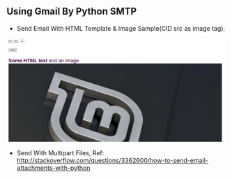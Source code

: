 ## Using Gmail By Python SMTP

- Send Email With HTML Template & Image Sample(CID src as image tag).

![Alt text](https://raw.githubusercontent.com/scott1028/python-smtp-with-html-and-image-template-sample/master/test01_sample.jpg "test01_sample.jpg")

- Send With Multipart Files, Ref: http://stackoverflow.com/questions/3362600/how-to-send-email-attachments-with-python
